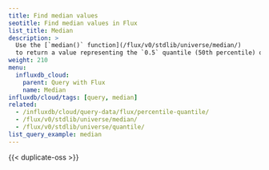 ```yaml
---
title: Find median values
seotitle: Find median values in Flux
list_title: Median
description: >
  Use the [`median()` function](/flux/v0/stdlib/universe/median/)
  to return a value representing the `0.5` quantile (50th percentile) or median of input data.
weight: 210
menu:
  influxdb_cloud:
    parent: Query with Flux
    name: Median
influxdb/cloud/tags: [query, median]
related:
  - /influxdb/cloud/query-data/flux/percentile-quantile/
  - /flux/v0/stdlib/universe/median/
  - /flux/v0/stdlib/universe/quantile/
list_query_example: median
---
```


{{< duplicate-oss >}}